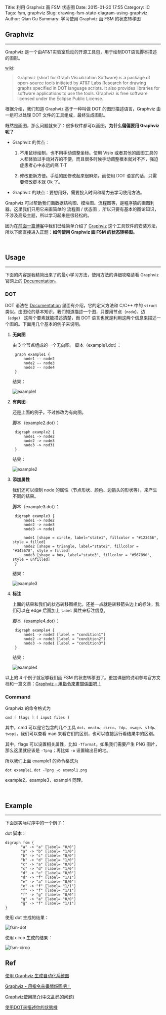 Title: 利用 Graphviz 画 FSM 状态图
Date: 2015-01-20 17:55
Category: IC 
Tags: fsm, graphviz
Slug: drawing-fsm-state-diagram-using-graphviz
Author: Qian Gu
Summary: 学习使用 Graphviz 画 FSM 的状态转移图

## Graphviz
* * *

Graphviz 是一个由AT&T实验室启动的开源工具包，用于绘制DOT语言脚本描述的图形。

[wiki][wiki]:

> Graphviz (short for Graph Visualization Software) is a package of open-source tools initiated by AT&T Labs Research for drawing graphs specified in DOT language scripts. It also provides libraries for software applications to use the tools. Graphviz is free software licensed under the Eclipse Public License.

根据介绍，我们知道 Graphviz 基于一种叫做 DOT 的图形描述语言，Graphviz 由一组可以处理 DOT 文件的工具组成，最终生成图形。

既然是画图，那么问题就来了：很多软件都可以画图，**为什么偏偏要用 Graphviz 呢？**

+ Graphviz 的优点：

	1. 不用鼠标绘制，也不用手动调整坐标。使用 Visio 或者其他的画图工具的人都体验过手动对齐的不便，而且很多时候手动调整根本就对不齐，强迫症患者心中永远的痛 T-T

	2. 修改更新方便。手绘的图修改起来很麻烦，而使用 DOT 语言的话，只需要修改脚本就 Ok 了。

+ Graphviz 的缺点：要想用好，需要投入时间和精力去学习使用方法。

Graphviz 可以帮助我们画数据结构图、模块图、流程图等，是程序猿的画图利器。这里我们只用它来画简单的 流程图 / 状态图 ，所以只要有基本的图论知识，不涉及高级主题，所以学习起来是很轻松的。

因为在[前面一篇博客][article1]中我们已经简单介绍了 [Graphviz][graphviz] 这个工具软件的安装方法，所以下面直接进入正题：**如何使用 Graphviz 画 FSM 的状态转移图。**

[article1]: http://guqian110.github.io/pages/2015/01/11/how-to-analyse-code-elegantly.html
[graphviz]: http://www.graphviz.org/
[wiki]: http://en.wikipedia.org/wiki/Graphviz

<br>

## Usage
* * *

下面的内容是我精简出来了的最小学习方法，使用方法的详细攻略请看 Graphviz 官网上的 [Documentation][documentation]。

### DOT

DOT 语法在 [Documentation][documentation] 里面有介绍，它的定义方法和 C/C++ 中的 `struct` 类似。由图论的基本知识，我们知道描述一个图，只要用节点（`node`)、边（`edge`） 这两个要素就能描述清楚，而 DOT 语言也就是利用这两个信息来描述一个图的。下面用几个基本的例子来说明。

1. **无向图**

	由 3 个节点组成的一个无向图。
	脚本（example1.dot）：

		graph example1 {
			node1 -- node2
			node2 -- node3
			node3 -- node4
		}

	结果：

	![example1](/images/drawing-fsm-state-diagram-using-graphviz/example1.png)


2. **有向图**

	还是上面的例子，不过修改为有向图。

	脚本（example2.dot）：

		digraph example2 {
			node1 -> node2
			node2 -> node3
			node3 -> nod31
		}

	结果：

	![example2](/images/drawing-fsm-state-diagram-using-graphviz/example2.png)


3. **添加属性**

	我们还可以控制 node 的属性（节点形状、颜色、边箭头的形状等），来产生不同的结果。

	脚本（example3.dot）：

		digraph example3 {
			node1 -> node2
			node2 -> node3
			node3 -> node1

			node1 [shape = circle, label="state1", fillcolor = "#123456", style = filled]
			node2 [shape = triangle, label="state2", fillcolor = "#345678", style = filled]
			node3 [shape = box, label="state3", fillcolor = "#567890", style = unfilled]
		}

	结果：

	![example3](/images/drawing-fsm-state-diagram-using-graphviz/example3.png)

4. **标注**

	上面的结果和我们的状态转移图相比，还差一点就是转移箭头边上的标注，我们可以在 edge 后面加上 `label` 属性来标注信息。

	脚本（example4.dot）：

		digraph example4 {
			node1 -> node2 [label = "condition1"]
			node2 -> node3 [label = "condition2"]
			node3 -> node1 [label = "condition3"]
		}

	结果：

	![example4](/images/drawing-fsm-state-diagram-using-graphviz/example4.png)

以上的 4 个例子就足够我们画 FSM 的状态转移图了。更加详细的说明参考官方文档和一篇文章：[Graphviz - 用指令來畫關係圖吧！][article2]

### Command

Graphviz 的命令格式为

	cmd [ flags ] [ input files ]

其中，cmd 可以是它包含的几个工具 `dot`、`neato`、`circo`、`fdp`、`osage`、`sfdp`、`twopi`，我们可以查看 man <cmd> 来看它们的区别，也可以直接运行看结果中的区别。

其中，flags 可以设置相关属性，比如 `-Tformat`，如果我们需要产生 PNG 图片，那么这里就应该是 `-Tpng`；再比如 `-o` 设置输出目的地。

所以我们上面 example1 的命令格式为

	dot example1.dot -Tpng -o exampl1.png

example2，example3，exampl4 同理。

[documentation]: http://www.graphviz.org/Documentation.php
[article2]: http://www.openfoundry.org/en/foss-programs/8820-graphviz-

<br>

## Example
* * *

下面是实际程序中的一个例子：

dot 脚本：

    digraph fsm {                                                               
           "a" -> "a" [label= "0/0"]
           "a" -> "b" [label= "1/0"]
           "b" -> "c" [label= "0/0"]
           "b" -> "d" [label= "1/0"]
           "c" -> "a" [label= "0/0"]
           "c" -> "d" [label= "1/0"]
           "d" -> "e" [label= "0/0"]
           "d" -> "f" [label= "1/1"]
           "e" -> "a" [label= "0/0"]
           "e" -> "f" [label= "1/1"]
           "f" -> "f" [label= "1/1"]
           "f" -> "g" [label= "0/0"]
           "g" -> "a" [label= "0/0"]
           "g" -> "f" [label= "1/1"]
    }

使用 dot 生成的结果：


![fsm-dot](/images/drawing-fsm-state-diagram-using-graphviz/fsm-dot.png)

使用 circo 生成的结果：

![fsm-circo](/images/drawing-fsm-state-diagram-using-graphviz/fsm-circo.png)


## Ref

[使用 Graphviz 生成自动化系统图](http://www.ibm.com/developerworks/cn/aix/library/au-aix-graphviz/)

[Graphviz - 用指令來畫關係圖吧！][article2]

[Graphviz使用简介(中文乱码的问题)](http://blog.163.com/prevBlogPerma.do?host=lockriver&srl=487232242010101761749383&mode=prev)

[使用DOT來描述你的狀態機](http://gary-digital.blogspot.com/2006/08/dot.html)
